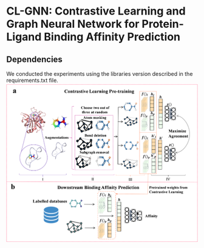 # CL-GNN: Contrastive Learning and Graph Neural Network for Protein-Ligand Binding Affinity Prediction 
## Dependencies
 We conducted the experiments using the libraries version described in the requirements.txt file.
![image](https://github.com/Shaoruisun/CL-GNN/blob/main/Figure.png)
